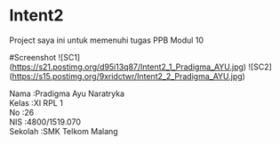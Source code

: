 # Intent2
Project saya ini untuk memenuhi tugas PPB Modul 10

#Screenshot
![SC1]
(https://s21.postimg.org/d95i13q87/Intent2_1_Pradigma_AYU.jpg)
![SC2]
(https://s15.postimg.org/9xridctwr/Intent2_2_Pradigma_AYU.jpg)



Nama    :Pradigma Ayu Naratryka</br>
Kelas   :XI RPL 1</br>
No      :26</br>
NIS     :4800/1519.070</br>
Sekolah :SMK Telkom Malang</br>
